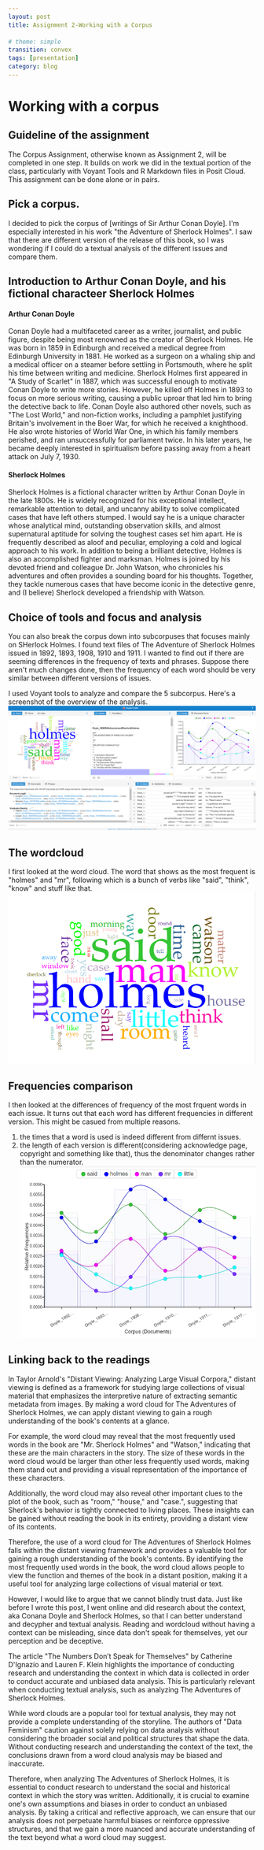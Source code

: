 ```yaml
---
layout: post
title: Assignment 2-Working with a Corpus

# theme: simple
transition: convex
tags: [presentation]
category: blog
---
```

# Working with a corpus

## Guideline of the assignment
The Corpus Assignment, otherwise known as Assignment 2, will be completed in one step. It builds on work we did in the textual portion of the class, particularly with Voyant Tools and R Markdown files in Posit Cloud. This assignment can be done alone or in pairs.

## Pick a corpus. 
I decided to pick the corpus of [writings of Sir Arthur Conan Doyle]. I'm especially interested in his work "the Adventure of Sherlock Holmes". I saw that there are different version of the release of this book, so I was wondering if I could do a textual analysis of the different issues and compare them. 

## Introduction to Arthur Conan Doyle, and his fictional characteer Sherlock Holmes
#### Arthur Conan Doyle
Conan Doyle had a multifaceted career as a writer, journalist, and public figure, despite being most renowned as the creator of Sherlock Holmes. He was born in 1859 in Edinburgh and received a medical degree from Edinburgh University in 1881. He worked as a surgeon on a whaling ship and a medical officer on a steamer before settling in Portsmouth, where he split his time between writing and medicine.
Sherlock Holmes first appeared in "A Study of Scarlet" in 1887, which was successful enough to motivate Conan Doyle to write more stories. However, he killed off Holmes in 1893 to focus on more serious writing, causing a public uproar that led him to bring the detective back to life. Conan Doyle also authored other novels, such as "The Lost World," and non-fiction works, including a pamphlet justifying Britain's involvement in the Boer War, for which he received a knighthood. He also wrote histories of World War One, in which his family members perished, and ran unsuccessfully for parliament twice. In his later years, he became deeply interested in spiritualism before passing away from a heart attack on July 7, 1930.
#### Sherlock Holmes
Sherlock Holmes is a fictional character written by Arthur Conan Doyle in the late 1800s. He is widely recognized for his exceptional intellect, remarkable attention to detail, and uncanny ability to solve complicated cases that have left others stumped.
I would say he is a unique character whose analytical mind, outstanding observation skills, and almost supernatural aptitude for solving the toughest cases set him apart. He is frequently described as aloof and peculiar, employing a cold and logical approach to his work. In addition to being a brilliant detective, Holmes is also an accomplished fighter and marksman.
 Holmes is joined by his devoted friend and colleague Dr. John Watson, who chronicles his adventures and often provides a sounding board for his thoughts. Together, they tackle numerous cases that have become iconic in the detective genre, and (I believe) Sherlock developed a friendship with Watson.

## Choice of tools and focus and analysis
You can also break the corpus down into subcorpuses that focuses mainly on SHerlock Holmes. I found text files of The Adventure of Sherlock Holmes issued in 1892, 1893, 1908, 1910 and 1911. I wanted to find out if there are seeming differences in the frequency of texts and phrases. Suppose there aren't much changes done, then the frequency of each word should be very similar between different versions of issues. 

I used Voyant tools to analyze and compare the 5 subcorpus. Here's a screenshot of the overview of the analysis. 
![General](/images/general.png "General")


## The wordcloud
I first looked at the word cloud. The word that shows as the most frequent is "holmes" and "mr", following which is a bunch of verbs like "said", "think", "know" and stuff like that. 
![wordcloud](/images/wordcloud.png "wordcloud")

## Frequencies comparison
I then looked at the differences of frequency of the most frquent words in each issue. It turns out that each word has different frequencies in different version. This might be casued from multiple reasons.
1. the times that a word is used is indeed different from differnt issues.
2. the length of each version is different(considering acknowledge page, copyright and something like that), thus the denominator changes rather than the numerator.
![frequencies](/images/frequencies.png "frequencies")

## Linking back to the readings
In Taylor Arnold's "Distant Viewing: Analyzing Large Visual Corpora," distant viewing is defined as a framework for studying large collections of visual material that emphasizes the interpretive nature of extracting semantic metadata from images. By making a word cloud for The Adventures of Sherlock Holmes, we can apply distant viewing to gain a rough understanding of the book's contents at a glance.

For example, the word cloud may reveal that the most frequently used words in the book are "Mr. Sherlock Holmes" and "Watson," indicating that these are the main characters in the story. The size of these words in the word cloud would be larger than other less frequently used words, making them stand out and providing a visual representation of the importance of these characters.

Additionally, the word cloud may also reveal other important clues to the plot of the book, such as "room," "house," and "case.", suggesting that Sherlock's behavior is tightly connected to living places. These insights can be gained without reading the book in its entirety, providing a distant view of its contents. 

Therefore, the use of a word cloud for The Adventures of Sherlock Holmes falls within the distant viewing framework and provides a valuable tool for gaining a rough understanding of the book's contents. By identifying the most frequently used words in the book, the word cloud allows people to view the function and themes of the book in a distant position, making it a useful tool for analyzing large collections of visual material or text.

However, I would like to argue that we cannot blindly trust data. Just like before I wrote this post, I went online and did research about the context, aka Conana Doyle and Sherlock Holmes, so that I can better understand and decypher and textual analysis. Reading and wordcloud without having a context can be misleading, since data don't speak for themselves, yet our perception and be deceptive. 

The article "The Numbers Don’t Speak for Themselves" by Catherine D'Ignazio and Lauren F. Klein highlights the importance of conducting research and understanding the context in which data is collected in order to conduct accurate and unbiased data analysis. This is particularly relevant when conducting textual analysis, such as analyzing The Adventures of Sherlock Holmes.

While word clouds are a popular tool for textual analysis, they may not provide a complete understanding of the storyline. The authors of "Data Feminism" caution against solely relying on data analysis without considering the broader social and political structures that shape the data. Without conducting research and understanding the context of the text, the conclusions drawn from a word cloud analysis may be biased and inaccurate.

Therefore, when analyzing The Adventures of Sherlock Holmes, it is essential to conduct research to understand the social and historical context in which the story was written. Additionally, it is crucial to examine one's own assumptions and biases in order to conduct an unbiased analysis. By taking a critical and reflective approach, we can ensure that our analysis does not perpetuate harmful biases or reinforce oppressive structures, and that we gain a more nuanced and accurate understanding of the text beyond what a word cloud may suggest.
